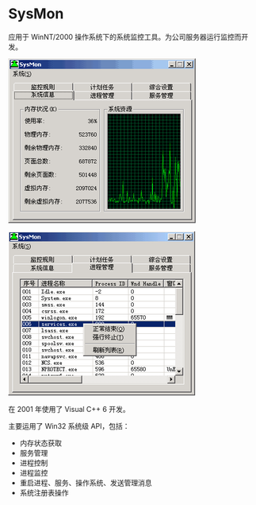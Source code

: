 # SysMon

应用于 WinNT/2000 操作系统下的系统监控工具。为公司服务器运行监控而开发。

![SysMon Preview 1](./Preview/SysMon01.gif)

![SysMon Preview 2](./Preview/SysMon02.gif)

在 2001 年使用了 Visual C++ 6 开发。

主要运用了 Win32 系统级 API，包括：

+ 内存状态获取
+ 服务管理
+ 进程控制
+ 进程监控
+ 重启进程、服务、操作系统、发送管理消息
+ 系统注册表操作
